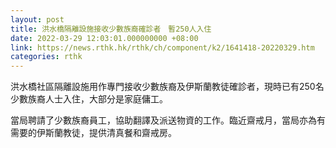 ```yaml
---
layout: post
title: 洪水橋隔離設施接收少數族裔確診者　暫250人入住
date: 2022-03-29 12:03:01.000000000 +08:00
link: https://news.rthk.hk/rthk/ch/component/k2/1641418-20220329.htm
categories: rthk
---
```


洪水橋社區隔離設施用作專門接收少數族裔及伊斯蘭教徒確診者，現時已有250名少數族裔人士入住，大部分是家庭傭工。

當局聘請了少數族裔員工，協助翻譯及派送物資的工作。臨近齋戒月，當局亦為有需要的伊斯蘭教徒，提供清真餐和齋戒房。
